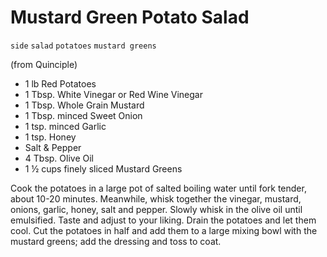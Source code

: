 # Mustard Green Potato Salad

`side` `salad` `potatoes` `mustard greens`

\(from Quinciple\)

- 1 lb Red Potatoes 
- 1 Tbsp. White Vinegar or Red Wine Vinegar
- 1 Tbsp. Whole Grain Mustard
- 1 Tbsp. minced Sweet Onion
- 1 tsp. minced Garlic
- 1 tsp. Honey
- Salt & Pepper
- 4 Tbsp. Olive Oil
- 1 ½ cups finely sliced Mustard Greens

Cook the potatoes in a large pot of salted boiling water until fork tender, about 10\-20 minutes. Meanwhile, whisk together the vinegar, mustard, onions, garlic, honey, salt and pepper. Slowly whisk in the olive oil until emulsified. Taste and adjust to your liking. Drain the potatoes and let them cool. Cut the potatoes in half and add them to a large mixing bowl with the mustard greens; add the dressing and toss to coat.
